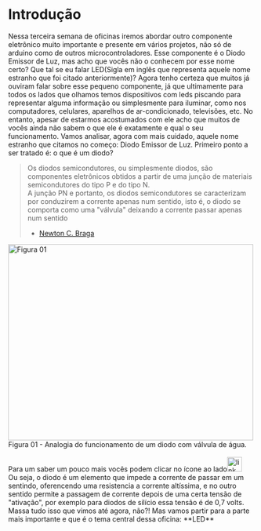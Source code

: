 # Introdução

Nessa terceira semana de oficinas iremos abordar outro componente eletrônico muito importante e presente em vários projetos, não só de arduino como de outros microcontroladores. Esse componente é o Diodo Emissor de Luz, mas acho que vocês não o conhecem por esse nome certo? Que tal se eu falar LED(Sigla em inglês que representa aquele nome estranho que foi citado anteriormente)?  Agora tenho certeza que muitos já ouviram falar sobre esse pequeno componente, já que ultimamente para todos os lados que olhamos temos dispositivos com leds piscando para representar alguma informação ou simplesmente para iluminar, como nos computadores, celulares, aparelhos de ar-condicionado, televisões, etc. No entanto, apesar de estarmos acostumados com ele acho que muitos de vocês ainda não sabem o que ele é exatamente e qual o seu funcionamento. Vamos analisar, agora com mais cuidado, aquele nome estranho que citamos no começo: Diodo Emissor de Luz. Primeiro ponto a ser tratado é: o que é um diodo? 
> Os diodos semicondutores, ou simplesmente diodos, são componentes eletrônicos obtidos a partir de uma junção de materiais semicondutores do tipo P e do tipo N. <br/>
> A junção PN e portanto, os diodos semicondutores se caracterizam por conduzirem a corrente apenas num sentido, isto é, o diodo se comporta como uma "válvula" deixando a corrente passar apenas num sentido
> - [Newton C. Braga](http://www.newtoncbraga.com.br/index.php/almanaque-tecnologico/7410-diodos-semicondutores-alm296 "Referência 01")

<img src="http://www.newtoncbraga.com.br/images/stories/almanaque/alm0296_01.png" width="500" height="400" alt="Figura 01"/>
Figura 01 - Analogia do funcionamento de um diodo com válvula de água.
<br/> <br/>
Para um saber um pouco mais vocês podem clicar no ícone ao lado<a target="_blank" href="https://www.youtube.com/watch?v=rR8WdjZ5tHQ"><img src="https://yt3.ggpht.com/-M8MvLxsBZpI/AAAAAAAAAAI/AAAAAAAAAAA/QIpdfb2jVYw/s288-mo-c-c0xffffffff-rj-k-no/photo.jpg" width="30" height="30" alt="link"/></a>
</br>Ou seja, o diodo é um elemento que impede a corrente de passar em um sentindo, oferencendo uma resistencia a corrente altíssima, e no outro sentido permite a passagem de corrente depois de uma certa tensão de "ativação", por exemplo para diodos de silício essa tensão é de 0,7 volts.</br>
Massa tudo isso que vimos até agora, não?! Mas vamos partir para a parte mais importante e que é o tema central dessa oficina: 
**LED**
